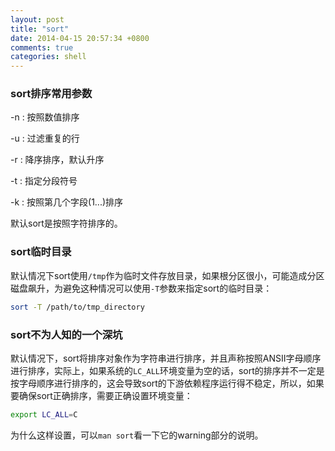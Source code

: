```yaml
---
layout: post
title: "sort"
date: 2014-04-15 20:57:34 +0800
comments: true
categories: shell
---
```


### sort排序常用参数

-n : 按照数值排序

-u : 过滤重复的行

-r : 降序排序，默认升序

-t : 指定分段符号

-k : 按照第几个字段(1...)排序

默认sort是按照字符排序的。

### sort临时目录

默认情况下sort使用`/tmp`作为临时文件存放目录，如果根分区很小，可能造成分区磁盘飙升，为避免这种情况可以使用`-T`参数来指定sort的临时目录：

```bash
sort -T /path/to/tmp_directory
```

### sort不为人知的一个深坑

默认情况下，sort将排序对象作为字符串进行排序，并且声称按照ANSII字母顺序进行排序，实际上，如果系统的`LC_ALL`环境变量为空的话，sort的排序并不一定是按字母顺序进行排序的，这会导致sort的下游依赖程序运行得不稳定，所以，如果要确保sort正确排序，需要正确设置环境变量：

```bash
export LC_ALL=C
```

为什么这样设置，可以`man sort`看一下它的warning部分的说明。

